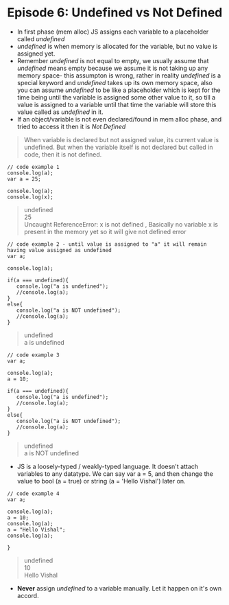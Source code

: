 # Episode 6: Undefined vs Not Defined

- In first phase (mem alloc) JS assigns each variable to a placeholder called *undefined*
- *undefined* is when memory is allocated for the variable, but no value is assigned yet.
- Remember *undefined* is not equal to empty, we usually assume that *undefined* means empty because we assume it is not taking up any memory space- this assumpton is wrong, rather in reality *undefined* is a special keyword and *undefined* takes up its own memory space, also you can assume *undefined* to be like a placeholder which is kept for the time being until the variable is assigned some other value to it, so till a value is assigned to a variable until that time the variable will store this value called as *undefined* in it.
- If an object/variable is not even declared/found in mem alloc phase, and tried to access it then it is *Not Defined*

> When variable is declared but not assigned value, its current value is undefined. But when the variable itself is not declared but called in code, then it is not defined. 

```
// code example 1
console.log(a);
var a = 25;

console.log(a);
console.log(x);

```
>undefined <br/>
>25 <br/>
>Uncaught ReferenceError: x is not defined , Basically no variable x is present in the memory yet so it will give not defined error

```
// code example 2 - until value is assigned to "a" it will remain having value assigned as undefined
var a;

console.log(a);

if(a === undefined){
   console.log("a is undefined");
   //console.log(a);
}
else{
   console.log("a is NOT undefined");
   //console.log(a);
}
```
>undefined <br/>
>a is undefined <br/>

```
// code example 3
var a;

console.log(a);
a = 10;

if(a === undefined){
   console.log("a is undefined");
   //console.log(a);
}
else{
   console.log("a is NOT undefined");
   //console.log(a);
}
```
>undefined <br/>
>a is NOT undefined <br/>


- JS is a loosely-typed / weakly-typed language. It doesn't attach variables to any datatype. We can say var a = 5, and then change the value to bool (a = true) or string
(a = 'Hello Vishal') later on. 
```
// code example 4
var a;

console.log(a);
a = 10;
console.log(a);
a = "Hello Vishal";
console.log(a);

}
```
>undefined <br/>
>10 <br/>
>Hello Vishal

- **Never** assign *undefined* to a variable manually. Let it happen on it's own accord.
